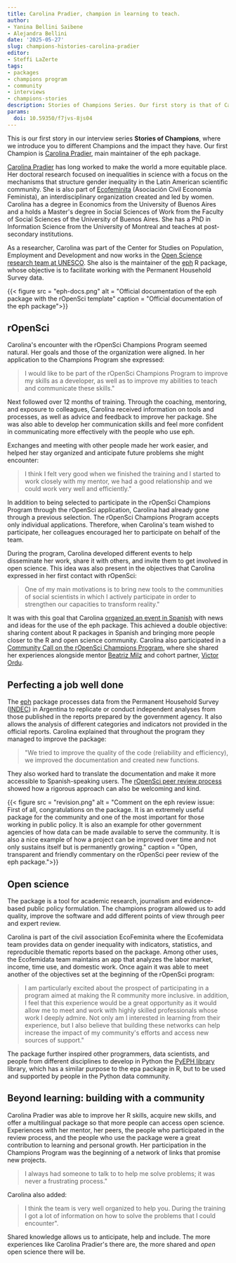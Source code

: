 ```yaml
---
title: Carolina Pradier, champion in learning to teach.
author:
- Yanina Bellini Saibene
- Alejandra Bellini
date: '2025-05-27'
slug: champions-histories-carolina-pradier
editor:
- Steffi LaZerte
tags:
- packages
- champions program
- community
- interviews
- champions-stories
description: Stories of Champions Series. Our first story is that of Carolina Pradier, main maintainer of the eph package. We review her participation in the program and the impact of her work in different organizations and communities.
params:
  doi: 10.59350/f7jvs-8js04 
---
```

This is our first story in our interview series **Stories of Champions**, where we introduce you to different Champions and the impact they have. Our first Champion is [Carolina Pradier](/es/author/carolina-pradier/), main maintainer of the eph package.

[Carolina Pradier](/author/carolina-pradier/) has long worked to make the world a more equitable place. Her doctoral research focused on inequalities in science with a focus on the mechanisms that structure gender inequality in the Latin American scientific community. She is also part of [Ecofeminita](https://ecofeminita.com/) (Asociación Civil Economía Feminista), an interdisciplinary organization created and led by women.
Carolina has a degree in Economics from the University of Buenos Aires and a holds a Master's degree in Social Sciences of Work from the Faculty of Social Sciences of the University of Buenos Aires. She has a PhD in Information Science from the University of Montreal and teaches at post-secondary institutions.

As a researcher, Carolina was part of the Center for Studies on Population, Employment and Development and now works in the [Open Science research team at UNESCO](https://www.unesco.org/en/open-science). She also is the maintainer of the [eph](https://docs.ropensci.org/eph/) R package, whose objective is to facilitate working with the Permanent Household Survey data.

{{< figure src = "eph-docs.png" alt = "Official documentation of the eph package with the rOpenSci template" caption = "Official documentation of the eph package">}}

## rOpenSci

Carolina's encounter with the rOpenSci Champions Program seemed natural. Her goals and those of the organization were aligned. In her application to the Champions Program she expressed:

> I would like to be part of the rOpenSci Champions Program to improve my skills as a developer, as well as to improve my abilities to teach and communicate these skills."

Next followed over 12 months of training. Through the coaching, mentoring, and exposure to colleagues, Carolina received information on tools and processes, as well as advice and feedback to improve her package. She was also able to develop her communication skills and feel more confident in communicating more effectively with the people who use eph.

Exchanges and meeting with other people made her work easier, and helped her stay organized and anticipate future problems she might encounter:

> I think I felt very good when we finished the training and I started to work closely with my mentor, we had a good relationship and we could work very well and efficiently."

In addition to being selected to participate in the rOpenSci Champions Program through the rOpenSci application, Carolina had already gone through a previous selection. The rOpenSci Champions Program accepts only individual applications. Therefore, when Carolina's team wished to participate, her colleagues encouraged her to participate on behalf of the team. 

During the program, Carolina developed different events to help disseminate her work, share it with others, and invite them to get involved in open science. This idea was also present in the objectives that Carolina expressed in her first contact with rOpenSci:

> One of my main motivations is to bring new tools to the communities of social scientists in which I actively participate in order to strengthen our capacities to transform reality."

It was with this goal that Carolina [organized an event in Spanish](https://vimeo.com/899372049) with news and ideas for the use of the eph package. This achieved a double objective: sharing content about R packages in Spanish and bringing more people closer to the R and open science community.
Carolina also participated in a [Community Call on the rOpenSci Champions Program.](/commcalls/july2023-championprogram/) where she shared her experiences alongside mentor [Beatriz Milz](/es/author/beatriz-milz/) and cohort partner, [Victor Ordu](/author/victor-ordu/).

## Perfecting a job well done

The [eph](https://github.com/ropensci/eph/) package processes data from the Permanent Household Survey ([INDEC](https://www.indec.gob.ar)) in Argentina to replicate or conduct independent analyses from those published in the reports prepared by the government agency. It also allows the analysis of different categories and indicators not provided in the official reports.
Carolina explained that throughout the program they managed to improve the package:

> "We tried to improve the quality of the code (reliability and efficiency), we improved the documentation and created new functions.

They also worked hard to translate the documentation and make it more accessible to Spanish-speaking users.
The [rOpenSci peer review process](https://github.com/ropensci/software-review/issues/593#issuecomment-1709968472) showed how a rigorous approach can also be welcoming and kind.

{{< figure src = "revision.png" alt = "Comment on the eph review issue: First of all, congratulations on the package. It is an extremely useful package for the community and one of the most important for those working in public policy. It is also an example for other government agencies of how data can be made available to serve the community. It is also a nice example of how a project can be improved over time and not only sustains itself but is permanently growing." caption = "Open, transparent and friendly commentary on the rOpenSci peer review of the eph package.">}}

## Open science

The package is a tool for academic research, journalism and evidence-based public policy formulation. The champions program allowed us to add quality, improve the software and add different points of view through peer and expert review.

Carolina is part of the civil association EcoFeminita where the Ecofemidata team provides data on gender inequality with indicators, statistics, and reproducible thematic reports based on the package. Among other uses, the Ecofemidata team maintains an app that analyzes the labor market, income, time use, and domestic work.
Once again it was able to meet another of the objectives set at the beginning of the rOpenSci program:

> I am particularly excited about the prospect of participating in a program aimed at making the R community more inclusive. in addition, I feel that this experience would be a great opportunity as it would allow me to meet and work with highly skilled professionals whose work I deeply admire. Not only am I interested in learning from their experience, but I also believe that building these networks can help increase the impact of my community's efforts and access new sources of support."

The package further inspired other programmers, data scientists, and people from different disciplines to develop in Python the [PyEPH library](https://pyeph.readthedocs.io/es/latest/) library, which has a similar purpose to the epa package in R, but to be used and supported by people in the Python data community.

## Beyond learning: building with a community

Carolina Pradier was able to improve her R skills, acquire new skills, and offer a multilingual package so that more people can access open science. Experiences with her mentor, her peers, the people who participated in the review process, and the people who use the package were a great contribution to learning and personal growth. Her participation in the Champions Program was the beginning of a network of links that promise new projects.

> I always had someone to talk to to help me solve problems; it was never a frustrating process."

Carolina also added:

> I think the team is very well organized to help you. During the training I got a lot of information on how to solve the problems that I could encounter".

Shared knowledge allows us to anticipate, help and include. The more experiences like Carolina Pradier's there are, the more shared and *open* open science there will be.


